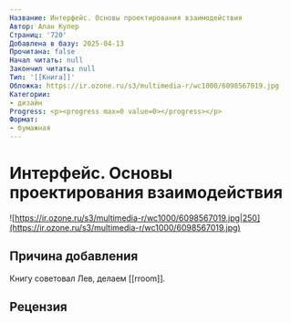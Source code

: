 ```yaml
---
Название: Интерфейс. Основы проектирования взаимодействия
Автор: Алан Купер
Страниц: '720'
Добавлена в базу: 2025-04-13
Прочитана: false
Начал читать: null
Закончил читать: null
Тип: '[[Книга]]'
Обложка: https://ir.ozone.ru/s3/multimedia-r/wc1000/6098567019.jpg
Категории:
- дизайн
Progress: <p><progress max=0 value=0></progress></p>
Формат:
- бумажная
---
```

# Интерфейс. Основы проектирования взаимодействия

![https://ir.ozone.ru/s3/multimedia-r/wc1000/6098567019.jpg|250](https://ir.ozone.ru/s3/multimedia-r/wc1000/6098567019.jpg)

## Причина добавления

Книгу советовал Лев, делаем [[rroom]].

## Рецензия